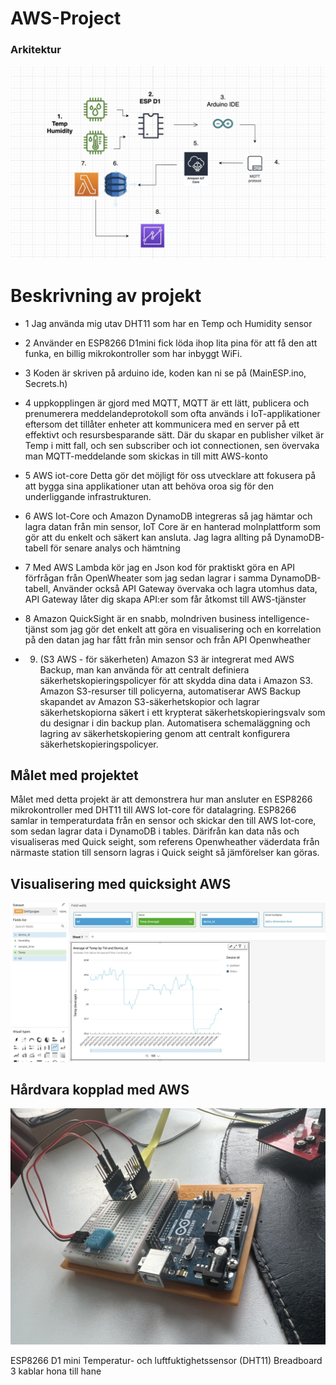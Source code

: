 # AWS-Project
### Arkitektur 

<img src="/img/espbild.jpg">

# Beskrivning av projekt

* 1 
Jag använda mig utav DHT11 som har en Temp och Humidity sensor     


* 2 
Använder en ESP8266 D1mini fick löda ihop lita pina för att få den att funka, en billig mikrokontroller som har inbyggt WiFi. 

* 3 
Koden är skriven på arduino ide, koden kan ni se på (MainESP.ino, Secrets.h)


* 4 
uppkopplingen är gjord med MQTT, MQTT är ett lätt, publicera och prenumerera meddelandeprotokoll som ofta används i IoT-applikationer eftersom det tillåter enheter att kommunicera med en server på ett effektivt och resursbesparande sätt. Där du skapar en publisher vilket är Temp i mitt fall, och sen subscriber och iot connectionen, sen övervaka man MQTT-meddelande som skickas in till mitt AWS-konto 


* 5 
AWS iot-core Detta gör det möjligt för oss utvecklare att fokusera på att bygga sina applikationer utan att behöva oroa sig för den underliggande infrastrukturen.

* 6 
AWS Iot-Core och Amazon DynamoDB integreras så jag hämtar och lagra datan från min sensor, IoT Core är en hanterad molnplattform som gör att du enkelt och säkert kan ansluta. 
Jag lagra allting på DynamoDB-tabell för senare analys och hämtning

* 7
Med AWS Lambda kör jag en Json kod för praktiskt göra en API förfrågan från OpenWheater som jag sedan lagrar i samma DynamoDB-tabell, Använder också API Gateway övervaka och lagra utomhus data, API Gateway låter dig skapa API:er som får åtkomst till AWS-tjänster

* 8 
Amazon QuickSight är en snabb, molndriven business intelligence-tjänst som jag gör det enkelt att göra en visualisering och en korrelation på den datan jag har fått från min sensor och från API Openwheather

* 9. (S3 AWS - för säkerheten)
Amazon S3 är integrerat med AWS Backup, man kan använda för att centralt definiera säkerhetskopieringspolicyer för att skydda dina data i Amazon S3.
Amazon S3-resurser till policyerna, automatiserar AWS Backup skapandet av Amazon S3-säkerhetskopior och lagrar säkerhetskopiorna säkert i ett krypterat säkerhetskopieringsvalv som du designar i din backup plan.
Automatisera schemaläggning och lagring av säkerhetskopiering genom att centralt konfigurera säkerhetskopieringspolicyer.



## **Målet med projektet**


Målet med detta projekt är att demonstrera hur man ansluter en ESP8266 mikrokontroller med DHT11 till AWS Iot-core för datalagring. ESP8266 samlar in temperaturdata från en sensor och skickar den till AWS Iot-core, som sedan lagrar data i DynamoDB i tables. Därifrån kan data nås och visualiseras med Quick seight, som referens Openwheather väderdata från närmaste station till sensorn lagras i Quick seight så jämförelser kan göras.


## **Visualisering med quicksight AWS**

<img src="/img/projdht.jpg">

## **Hårdvara kopplad med AWS**

<img src="/img/proj.jpg">


ESP8266 D1 mini
Temperatur- och luftfuktighetssensor (DHT11)
Breadboard
3 kablar hona till hane


